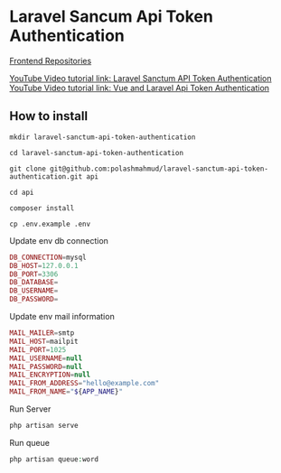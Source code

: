# Laravel Sancum Api Token Authentication

<a href="https://github.com/polashmahmud/laravel-sanctum-api-token-authentication-client">Frontend Repositories</a>

<a href="https://www.youtube.com/watch?v=dfWEhh0mVYc&list=PLh-F6-XbduO_PidlrQWUTCW0PitcBRV8Q">YouTube Video tutorial link: Laravel Sanctum API Token Authentication</a>
<a href="https://www.youtube.com/watch?v=3hPYbGVqTto&list=PLh-F6-XbduO9fIFsspC9Gs9jdDiQVHFdx">YouTube Video tutorial link: Vue and Laravel Api Token Authentication</a>

## How to install

```
mkdir laravel-sanctum-api-token-authentication
```

```
cd laravel-sanctum-api-token-authentication
```

```
git clone git@github.com:polashmahmud/laravel-sanctum-api-token-authentication.git api
```

```
cd api
```

```
composer install
```

```
cp .env.example .env
```

<p>Update env db connection</p>

```php
DB_CONNECTION=mysql
DB_HOST=127.0.0.1
DB_PORT=3306
DB_DATABASE=
DB_USERNAME=
DB_PASSWORD=
```

<p>Update env mail information</p>

```php
MAIL_MAILER=smtp
MAIL_HOST=mailpit
MAIL_PORT=1025
MAIL_USERNAME=null
MAIL_PASSWORD=null
MAIL_ENCRYPTION=null
MAIL_FROM_ADDRESS="hello@example.com"
MAIL_FROM_NAME="${APP_NAME}"
```
<p>Run Server</p>

```php
php artisan serve
```
<p>Run queue</p>

```php
php artisan queue:word
```
